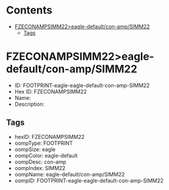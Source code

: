 



Contents
========

* [FZECONAMPSIMM22>eagle-default/con-amp/SIMM22](#fzeconampsimm22eagle-defaultcon-ampsimm22)
	* [Tags](#tags)

# FZECONAMPSIMM22>eagle-default/con-amp/SIMM22

- ID: FOOTPRINT-eagle-eagle-default-con-amp-SIMM22
- Hex ID: FZECONAMPSIMM22
- Name: 
- Description: 

## Tags

- hexID: FZECONAMPSIMM22
- oompType: FOOTPRINT
- oompSize: eagle
- oompColor: eagle-default
- oompDesc: con-amp
- oompIndex: SIMM22
- oompName: eagle-default/con-amp/SIMM22
- oompID: FOOTPRINT-eagle-eagle-default-con-amp-SIMM22
